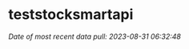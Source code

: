 
<!-- README.md is generated from README.Rmd. Please edit that file -->

# teststocksmartapi

*Date of most recent data pull: 2023-08-31 06:32:48*
